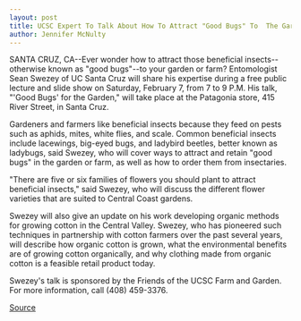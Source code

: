 ```yaml
---
layout: post
title: UCSC Expert To Talk About How To Attract "Good Bugs" To  The Garden And Farm During Public Talk February 7
author: Jennifer McNulty
---
```


SANTA CRUZ, CA--Ever wonder how to attract those beneficial insects-- otherwise known as "good bugs"--to your garden or farm? Entomologist Sean  Swezey of UC Santa Cruz will share his expertise during a free public  lecture and slide show on Saturday, February 7, from 7 to 9 P.M. His talk,  "'Good Bugs' for the Garden," will take place at the Patagonia store, 415  River Street, in Santa Cruz.

Gardeners and farmers like beneficial insects because they feed on  pests such as aphids, mites, white flies, and scale. Common beneficial  insects include lacewings, big-eyed bugs, and ladybird beetles, better known  as ladybugs, said Swezey, who will cover ways to attract and retain "good  bugs" in the garden or farm, as well as how to order them from insectaries.

"There are five or six families of flowers you should plant to attract  beneficial insects," said Swezey, who will discuss the different flower  varieties that are suited to Central Coast gardens.

Swezey will also give an update on his work developing organic  methods for growing cotton in the Central Valley. Swezey, who has  pioneered such techniques in partnership with cotton farmers over the past  several years, will describe how organic cotton is grown, what the  environmental benefits are of growing cotton organically, and why clothing  made from organic cotton is a feasible retail product today.

Swezey's talk is sponsored by the Friends of the UCSC Farm and Garden.  For more information, call (408) 459-3376.

[Source](http://www1.ucsc.edu/news_events/press_releases/archive/97-98/01-98/011998-UCSC_expert_to_talk.html "Permalink to 011998-UCSC_expert_to_talk")
